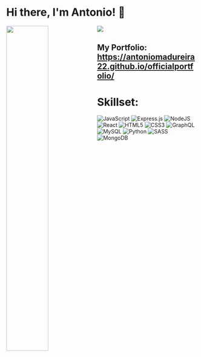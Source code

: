# Hi there, I'm Antonio! 👋 

<img align="left" width="47%" src= "https://github-readme-stats.vercel.app/api?username=AntonioMadureira22&show_icons=true&theme=radical" />

<img align widith="47%" src="https://github-readme-stats.vercel.app/api/top-langs/?username=AntonioMadureira22&layout=compact" />

## My Portfolio: https://antoniomadureira22.github.io/officialportfolio/

# Skillset: 
![JavaScript](https://img.shields.io/badge/javascript-%23323330.svg?style=for-the-badge&logo=javascript&logoColor=%23F7DF1E)
![Express.js](https://img.shields.io/badge/express.js-%23404d59.svg?style=for-the-badge&logo=express&logoColor=%2361DAFB)
![NodeJS](https://img.shields.io/badge/node.js-6DA55F?style=for-the-badge&logo=node.js&logoColor=white)
![React](https://img.shields.io/badge/react-%2320232a.svg?style=for-the-badge&logo=react&logoColor=%2361DAFB)
![HTML5](https://img.shields.io/badge/html5-%23E34F26.svg?style=for-the-badge&logo=html5&logoColor=white)
![CSS3](https://img.shields.io/badge/css3-%231572B6.svg?style=for-the-badge&logo=css3&logoColor=white)
![GraphQL](https://img.shields.io/badge/-GraphQL-E10098?style=for-the-badge&logo=graphql&logoColor=white)
![MySQL](https://img.shields.io/badge/mysql-%2300f.svg?style=for-the-badge&logo=mysql&logoColor=white)
![Python](https://img.shields.io/badge/python-3670A0?style=for-the-badge&logo=python&logoColor=ffdd54)
![SASS](https://img.shields.io/badge/SASS-hotpink.svg?style=for-the-badge&logo=SASS&logoColor=white)
![MongoDB](https://img.shields.io/badge/MongoDB-%234ea94b.svg?style=for-the-badge&logo=mongodb&logoColor=white)
